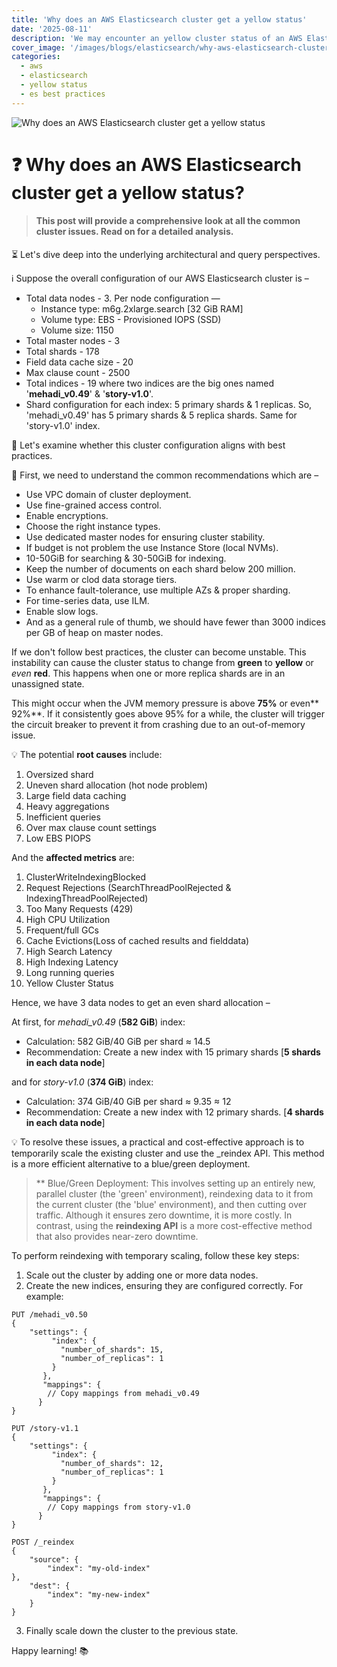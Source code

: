 ```yaml
---
title: 'Why does an AWS Elasticsearch cluster get a yellow status'
date: '2025-08-11'
description: 'We may encounter an yellow cluster status of an AWS Elasticsearch cluster. Do we know why dpes the cluster run in yellow state?'
cover_image: '/images/blogs/elasticsearch/why-aws-elasticsearch-cluster-gets-yellow-status.png'
categories:
  - aws
  - elasticsearch
  - yellow status
  - es best practices
---
```


![Why does an AWS Elasticsearch cluster get a yellow status](/images/blogs/elasticsearch/why-aws-elasticsearch-cluster-gets-yellow-status.png "Why does an AWS Elasticsearch cluster get a yellow status")

# ❓ Why does an AWS Elasticsearch cluster get a yellow status?

> #### This post will provide a comprehensive look at all the common cluster issues. Read on for a detailed analysis.

⏳ Let's dive deep into the underlying architectural and query perspectives. 

ℹ️ Suppose the overall configuration of our AWS Elasticsearch cluster is –
* Total data nodes - 3. Per node configuration —
    * Instance type: m6g.2xlarge.search [32 GiB RAM]
    * Volume type: EBS - Provisioned IOPS (SSD)
    * Volume size: 1150
* Total master nodes - 3
* Total shards - 178
* Field data cache size - 20
* Max clause count - 2500
* Total indices - 19 where two indices are the big ones named '**mehadi_v0.49**' & '**story-v1.0**'.
* Shard configuration for each index: 5 primary shards & 1 replicas. So, 'mehadi_v0.49' has 5 primary shards & 5 replica shards. Same for 'story-v1.0' index.

🧠 Let's examine whether this cluster configuration aligns with best practices. 

📌 First, we need to understand the common recommendations which are –
 * Use VPC domain of cluster deployment.
 * Use fine-grained access control.
 * Enable encryptions.
 * Choose the right instance types.
 * Use dedicated master nodes for ensuring cluster stability.
 * If budget is not problem the use Instance Store (local NVMs).
 * 10-50GiB for searching & 30-50GiB for indexing.
 * Keep the number of documents on each shard below 200 million.
 * Use warm or clod data storage tiers.
 * To enhance fault-tolerance, use multiple AZs & proper sharding.
 * For time-series data, use ILM.
 * Enable slow logs.
 * And as a general rule of thumb, we should have fewer than 3000 indices per GB of heap on master nodes.

If we don't follow best practices, the cluster can become unstable. This instability can cause the cluster status to change from **green** to **yellow** or *even* **red**. This happens when one or more replica shards are in an unassigned state.

This might occur when the JVM memory pressure is above **75%** or even** 92%**. If it consistently goes above 95% for a while, the cluster will trigger the circuit breaker to prevent it from crashing due to an out-of-memory issue.

💡 The potential **root causes** include:

1. Oversized shard
2. Uneven shard allocation (hot node problem)
3. Large field data caching
4. Heavy aggregations 
5. Inefficient queries
6. Over max clause count settings
7. Low EBS PIOPS

And the **affected metrics** are:

1. ClusterWriteIndexingBlocked
2. Request Rejections (SearchThreadPoolRejected & IndexingThreadPoolRejected)
3. Too Many Requests (429)
4. High CPU Utilization
5. Frequent/full GCs
6. Cache Evictions(Loss of cached results and fielddata)
7. High Search Latency
8. High Indexing Latency
9. Long running queries
10. Yellow Cluster Status


Hence, we have 3 data nodes to get an even shard allocation –

At first, for *mehadi_v0.49* (**582 GiB**) index:

* Calculation: 582 GiB/40 GiB per shard ≈ 14.5
* Recommendation: Create a new index with 15 primary shards [**5 shards in each data node**]

and for *story-v1.0* (**374 GiB**) index:

* Calculation: 374 GiB/40 GiB per shard ≈ 9.35 ≈ 12
* Recommendation: Create a new index with 12 primary shards. [**4 shards in each data node**]


💡 To resolve these issues, a practical and cost-effective approach is to temporarily scale the existing cluster and use the _reindex API. This method is a more efficient alternative to a blue/green deployment.

> ** Blue/Green Deployment: This involves setting up an entirely new, parallel cluster (the 'green' environment), reindexing data to it from the current cluster (the 'blue' environment), and then cutting over traffic. Although it ensures zero downtime, it is more costly. In contrast, using the **reindexing API** is a more cost-effective method that also provides near-zero downtime.

To perform reindexing with temporary scaling, follow these key steps:
1. Scale out the cluster by adding one or more data nodes.
2. Create the new indices, ensuring they are configured correctly.
For example:


```
PUT /mehadi_v0.50
{
    "settings": {
         "index": {
           "number_of_shards": 15,
           "number_of_replicas": 1
         }
       },
       "mappings": {
        // Copy mappings from mehadi_v0.49
      }
}
```
```
PUT /story-v1.1
{
    "settings": {
         "index": {
           "number_of_shards": 12,
           "number_of_replicas": 1
         }
       },
       "mappings": {
        // Copy mappings from story-v1.0
      }
}
```
```
POST /_reindex
{
    "source": {
        "index": "my-old-index"
},
    "dest": {
        "index": "my-new-index"
    }
}
```
3. Finally scale down the cluster to the previous state.

Happy learning! 📚